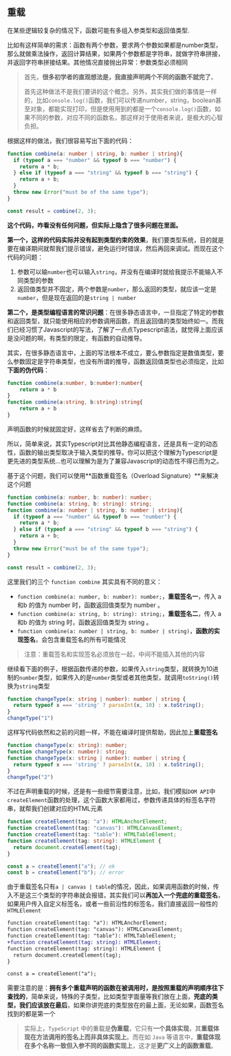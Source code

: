 ## 重载

在某些逻辑较复杂的情况下，函数可能有多组入参类型和返回值类型.

比如有这样简单的需求：函数有两个参数，要求两个参数如果都是number类型，那么就做乘法操作，返回计算结果，如果两个参数都是字符串，就做字符串拼接，并返回字符串拼接结果。其他情况直接抛出异常：参数类型必须相同

> 首先，**很多初学者的直观想法是，我直接声明两个不同的函数不就完了**。
>
> 首先这种做法不是我们要讲的这个概念。另外，其实我们做的事情是一样的，比如`console.log()`函数，我们可以传递number，string，boolean甚至对象，都能实现打印，但是使用用到的都是一个`console.log()`函数，如果不同的参数，对应不同的函数名，那这样对于使用者来说，是极大的心智负担。

根据这样的做法，我们很容易写出下面的代码：

```typescript
function combine(a: number | string, b: number | string){ 
  if (typeof a === "number" && typeof b === "number") { 
    return a * b;
  } else if (typeof a === "string" && typeof b === "string") { 
    return a + b;
  }
  throw new Error("must be of the same type");
}

const result = combine(2, 3);
```

**这个代码，咋看没有任何问题，但实际上隐含了很多问题在里面。**

**第一个，这样的代码实际并没有起到类型约束的效果**，我们要类型系统，目的就是要在编译期间就帮我们提示错误，避免运行时错误，然后再回来调试。而现在这个代码的问题：

1. 参数可以输`number`也可以输入`string`，并没有在编译时就给我提示不能输入不同类型的参数
2. 返回值类型并不固定，两个参数是`number`，那么返回的类型，就应该一定是`number`，但是现在返回的是`string | number`

**第二个，是类型编程语言的常识问题**：在很多静态语言中，一旦指定了特定的参数和返回类型，就只能使用相应的参数调用函数，而且返回值的类型始终如一。而我们已经习惯了Javascript的写法，了解了一点点Typescript语法，就觉得上面应该是没问题的啊，有类型的限定，有函数的自动推导。

其实，在很多静态语言中，上面的写法根本不成立，要么参数指定是数值类型，要么参数固定是字符串类型，也没有所谓的推导，函数返回值类型也必须指定，比如**下面的伪代码**：

```typescript
function combine(a:number, b:number):number{
	return a * b
}
function combine(a:string, b:string):string{
	return a + b
}
```

声明函数的时候就固定好，这样省去了判断的麻烦。

所以，简单来说，其实Typescript对比其他静态编程语言，还是具有一定的动态性，函数的输出类型取决于输入类型的推导。你可以把这个理解为Typescript是更先进的类型系统...也可以理解为是为了兼容Javascript的动态性不得已而为之。

基于这个问题，我们可以使用**函数重载签名（Overload Signature）**来解决这个问题

```typescript
function combine(a: number, b: number): number;
function combine(a: string, b: string): string;
function combine(a: number | string, b: number | string){ 
  if (typeof a === "number" && typeof b === "number") { 
    return a * b;
  } else if (typeof a === "string" && typeof b === "string") { 
    return a + b;
  }
  throw new Error("must be of the same type");
}

const result = combine(2, 3);
```

这里我们的三个 `function combine` 其实具有不同的意义：

- `function combine(a: number, b: number): number;`，**重载签名一**，传入 a和b 的值为 number 时，函数返回值类型为 number 。
- `function combine(a: string, b: string): string;`，**重载签名二**，传入 a和b 的值为 string 时，函数返回值类型为 string 。
- `function combine(a: number | string, b: number | string)`，**函数的实现签名**，会包含重载签名的所有可能情况

> 注意：重载签名和实现签名必须放在一起，中间不能插入其他的内容

继续看下面的例子，根据函数传递的参数，如果传入`string`类型，就转换为10进制的`number`类型，如果传入的是`number`类型或者其他类型，就调用`toString()`转换为`string`类型

```typescript
function changeType(x: string | number): number | string { 
  return typeof x === 'string' ? parseInt(x, 10) : x.toString();
}
changeType("1")
```

这样写代码依然和之前的问题一样，不能在编译时提供帮助，因此加上**重载签名**

```typescript
function changeType(x: string): number;
function changeType(x: number): string;
function changeType(x: string | number): number | string { 
  return typeof x === 'string' ? parseInt(x, 10) : x.toString();
}
changeType("2")
```



不过在声明重载的时候，还是有一些细节需要注意，比如，我们模拟`DOM API`中`createElement`函数的处理，这个函数大家都用过，参数传递具体的标签名字符串，就帮我们创建对应的HTML元素

```typescript
function createElement(tag: "a"): HTMLAnchorElement;
function createElement(tag: "canvas"): HTMLCanvasElement;
function createElement(tag: "table"): HTMLTableElement;
function createElement(tag: string): HTMLElement {
  return document.createElement(tag);
}

const a = createElement("a"); // ok
const b = createElement("b"); // error
```

由于重载签名只有`a | canvas | table`的情况，因此，如果调用函数的时候，传入不是这三个类型的字符串就会报错，其实我们可以**再加入一个兜底的重载签名**，如果用户传入自定义标签名，或者一些前沿性的标签名，我们直接返回一般性的`HTMLElement`

```diff
function createElement(tag: "a"): HTMLAnchorElement;
function createElement(tag: "canvas"): HTMLCanvasElement;
function createElement(tag: "table"): HTMLTableElement;
+function createElement(tag: string): HTMLElement;
function createElement(tag: string): HTMLElement {
  return document.createElement(tag);
}

const a = createElement("a");
```

需要注意的是：**拥有多个重载声明的函数在被调用时，是按照重载的声明顺序往下查找的**，简单来说，特殊的子类型，比如类型字面量等我们放在上面，**兜底的类型，我们应该放在最后**，如果你讲兜底的类型放在的最上面，无论如果，函数签名找到的都是第一个

> 实际上，`TypeScript` 中的重载是**伪重载**，它只有**一个具体实现**，其**重载体现在方法调用的签名上而非具体实现上**。而在如 `Java` 等语言中，**重载体现在多个名称一致但入参不同的函数实现上**，这才是**更广义上的函数重载**。

